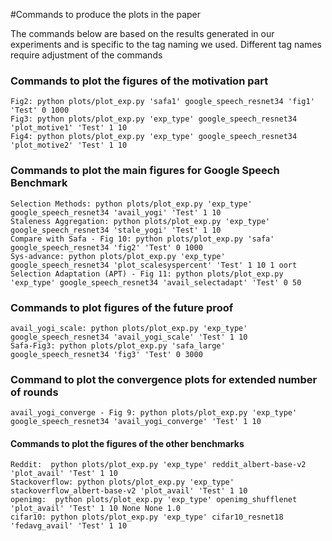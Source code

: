 #Commands to produce the plots in the paper 

The commands below are based on the results generated in our experiments and is specific to the tag naming we used. Different tag names require adjustment of the commands

### Commands to plot the figures of the motivation part
```
Fig2: python plots/plot_exp.py 'safa1' google_speech_resnet34 'fig1' 'Test' 0 1000
Fig3: python plots/plot_exp.py 'exp_type' google_speech_resnet34 'plot_motive1' 'Test' 1 10
Fig4: python plots/plot_exp.py 'exp_type' google_speech_resnet34 'plot_motive2' 'Test' 1 10
```

### Commands to plot the main figures for Google Speech Benchmark
```
Selection Methods: python plots/plot_exp.py 'exp_type' google_speech_resnet34 'avail_yogi' 'Test' 1 10
Staleness Aggregation: python plots/plot_exp.py 'exp_type' google_speech_resnet34 'stale_yogi' 'Test' 1 10
Compare with Safa - Fig 10: python plots/plot_exp.py 'safa' google_speech_resnet34 'fig2' 'Test' 0 1000
Sys-advance: python plots/plot_exp.py 'exp_type' google_speech_resnet34 'plot_scalesyspercent' 'Test' 1 10 1 oort
Selection Adaptation (APT) - Fig 11: python plots/plot_exp.py 'exp_type' google_speech_resnet34 'avail_selectadapt' 'Test' 0 50
```
### Commands to plot figures of the future proof
```
avail_yogi_scale: python plots/plot_exp.py 'exp_type' google_speech_resnet34 'avail_yogi_scale' 'Test' 1 10
Safa-Fig3: python plots/plot_exp.py 'safa_large' google_speech_resnet34 'fig3' 'Test' 0 3000
```

### Command to plot the convergence plots for extended number of rounds
```
avail_yogi_converge - Fig 9: python plots/plot_exp.py 'exp_type' google_speech_resnet34 'avail_yogi_converge' 'Test' 1 10
```

#### Commands to plot the figures of the other benchmarks
```
Reddit:  python plots/plot_exp.py 'exp_type' reddit_albert-base-v2 'plot_avail' 'Test' 1 10
Stackoverflow: python plots/plot_exp.py 'exp_type' stackoverflow_albert-base-v2 'plot_avail' 'Test' 1 10
openimg:  python plots/plot_exp.py 'exp_type' openimg_shufflenet 'plot_avail' 'Test' 1 10 None None 1.0
cifar10: python plots/plot_exp.py 'exp_type' cifar10_resnet18 'fedavg_avail' 'Test' 1 10
```
